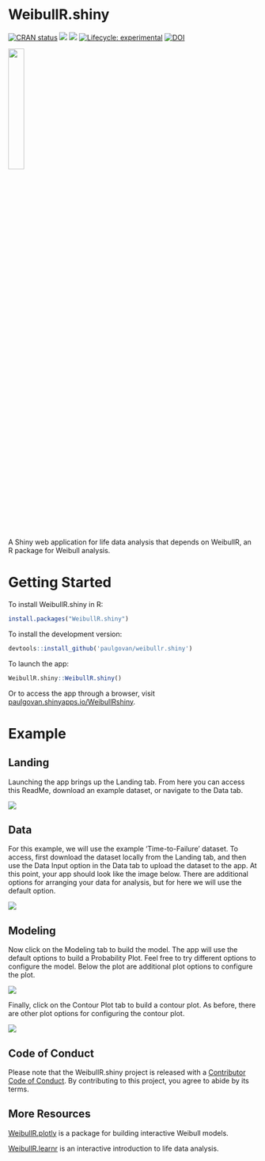 
# WeibullR.shiny

<!-- badges: start -->

[![CRAN
status](https://www.r-pkg.org/badges/version/WeibullR.shiny)](https://CRAN.R-project.org/package=WeibullR.shiny)
![](http://cranlogs.r-pkg.org/badges/grand-total/WeibullR.shiny)
![](http://cranlogs.r-pkg.org/badges/WeibullR.shiny) [![Lifecycle:
experimental](https://img.shields.io/badge/lifecycle-experimental-orange.svg)](https://lifecycle.r-lib.org/articles/stages.html#experimental)
[![DOI](https://zenodo.org/badge/641128069.svg)](https://zenodo.org/badge/latestdoi/641128069)
<!-- badges: end -->

<img
src="https://github.com/paulgovan/WeibullR.shiny/blob/master/inst/app/www/WeibullR.png?raw=true"
style="width:25.0%" />

A Shiny web application for life data analysis that depends on WeibullR,
an R package for Weibull analysis.

# Getting Started

To install WeibullR.shiny in R:

``` r
install.packages("WeibullR.shiny")
```

To install the development version:

``` r
devtools::install_github('paulgovan/weibullr.shiny')
```

To launch the app:

``` r
WeibullR.shiny::WeibullR.shiny()
```

Or to access the app through a browser, visit
[paulgovan.shinyapps.io/WeibullRshiny](paulgovan.shinyapps.io/WeibullRshiny).

# Example

## Landing

Launching the app brings up the Landing tab. From here you can access
this ReadMe, download an example dataset, or navigate to the Data tab.

![](https://github.com/paulgovan/WeibullR.shiny/blob/master/inst/images/Landing.png?raw=true)

## Data

For this example, we will use the example ‘Time-to-Failure’ dataset. To
access, first download the dataset locally from the Landing tab, and
then use the Data Input option in the Data tab to upload the dataset to
the app. At this point, your app should look like the image below. There
are additional options for arranging your data for analysis, but for
here we will use the default option.

![](https://github.com/paulgovan/WeibullR.shiny/blob/master/inst/images/Data.png?raw=true)

## Modeling

Now click on the Modeling tab to build the model. The app will use the
default options to build a Probability Plot. Feel free to try different
options to configure the model. Below the plot are additional plot
options to configure the plot.

![](https://github.com/paulgovan/WeibullR.shiny/blob/master/inst/images/ProbPlot.png?raw=true)

Finally, click on the Contour Plot tab to build a contour plot. As
before, there are other plot options for configuring the contour plot.

![](https://github.com/paulgovan/WeibullR.shiny/blob/master/inst/images/ContPlot.png?raw=true)

## Code of Conduct

Please note that the WeibullR.shiny project is released with a
[Contributor Code of
Conduct](https://paulgovan.github.io/WeibullR.shiny/CODE_OF_CONDUCT.html).
By contributing to this project, you agree to abide by its terms.

## More Resources

[WeibullR.plotly](https://paulgovan.github.io/WeibullR.plotly/) is a
package for building interactive Weibull models.

[WeibullR.learnr](https://paulgovan.github.io/WeibullR.learnr/) is an
interactive introduction to life data analysis.
